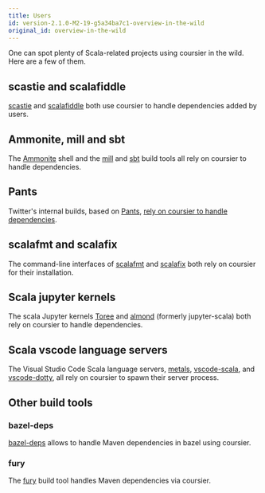 ```yaml
---
title: Users
id: version-2.1.0-M2-19-g5a34ba7c1-overview-in-the-wild
original_id: overview-in-the-wild
---
```


One can spot plenty of Scala-related projects using coursier in the wild. Here are a few of them.

## scastie and scalafiddle

[scastie](https://github.com/scalacenter/scastie) and
[scalafiddle](https://scalafiddle.io) both use coursier to handle dependencies
added by users.

## Ammonite, mill and sbt

The [Ammonite](https://github.com/lihaoyi/Ammonite) shell and the
[mill](https://github.com/lihaoyi/mill) and [sbt](https://www.scala-sbt.org) build tools
all rely on coursier to handle dependencies.

## Pants

Twitter's internal builds, based on [Pants](https://www.pantsbuild.org),
[rely on coursier to handle dependencies](https://v1.pantsbuild.org/coursier_migration.html).

## scalafmt and scalafix

The command-line interfaces of [scalafmt](https://github.com/scalameta/scalafmt)
and [scalafix](https://github.com/scalacenter/scalafix) both rely on coursier
for their installation.

## Scala jupyter kernels

The scala Jupyter kernels [Toree](https://github.com/apache/incubator-toree)
and [almond](https://github.com/jupyter-scala/jupyter-scala) (formerly
jupyter-scala) both rely on coursier to handle dependencies.

## Scala vscode language servers

The Visual Studio Code Scala language servers,
[metals](https://github.com/scalameta/metals),
[vscode-scala](https://github.com/dragos/dragos-vscode-scala), and
[vscode-dotty](https://github.com/lampepfl/dotty/tree/master/vscode-dotty), all
rely on coursier to spawn their server process.

## Other build tools

### bazel-deps

[bazel-deps](https://github.com/johnynek/bazel-deps) allows to handle Maven
dependencies in bazel using coursier.

### fury

The [fury](https://fury.build) build
tool handles Maven dependencies via coursier.
